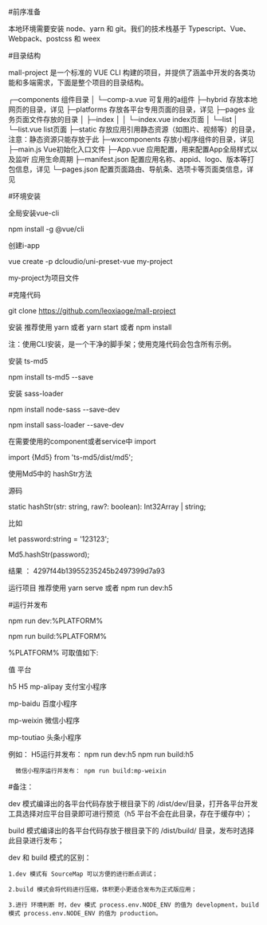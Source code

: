 #前序准备

本地环境需要安装 node、yarn 和 git。我们的技术栈基于 Typescript、Vue、Webpack、postcss 和 weex

#目录结构

mall-project 是一个标准的 VUE CLI 构建的项目，并提供了涵盖中开发的各类功能和多端需求，下面是整个项目的目录结构。

┌─components            组件目录
│  └─comp-a.vue         可复用的a组件
├─hybrid                存放本地网页的目录，详见
├─platforms             存放各平台专用页面的目录，详见
├─pages                 业务页面文件存放的目录
│  ├─index
│  │  └─index.vue       index页面
│  └─list
│     └─list.vue        list页面
├─static                存放应用引用静态资源（如图片、视频等）的目录，注意：静态资源只能存放于此
├─wxcomponents          存放小程序组件的目录，详见
├─main.js               Vue初始化入口文件
├─App.vue               应用配置，用来配置App全局样式以及监听 应用生命周期
├─manifest.json         配置应用名称、appid、logo、版本等打包信息，详见
└─pages.json            配置页面路由、导航条、选项卡等页面类信息，详见

#环境安装

全局安装vue-cli

npm install -g @vue/cli

创建i-app

vue create -p dcloudio/uni-preset-vue my-project

my-project为项目文件

#克隆代码

git clone https://github.com/leoxiaoge/mall-project

安装 推荐使用 yarn 或者 yarn start 或者 npm install

注：使用CLI安装，是一个干净的脚手架；使用克隆代码会包含所有示例。

安装 ts-md5

npm install ts-md5 --save

安装 sass-loader

npm install node-sass --save-dev

npm install sass-loader --save-dev

在需要使用的component或者service中 import

import {Md5} from 'ts-md5/dist/md5';


使用Md5中的 hashStr方法

源码

static hashStr(str: string, raw?: boolean): Int32Array | string;

比如

let password:string = '123123';

Md5.hashStr(password);

结果 ： 4297f44b13955235245b2497399d7a93

运行项目 推荐使用 yarn serve 或者 npm run dev:h5

#运行并发布

npm run dev:%PLATFORM%

npm run build:%PLATFORM%

%PLATFORM% 可取值如下:

值	平台

h5	H5
mp-alipay	支付宝小程序

mp-baidu	百度小程序

mp-weixin	微信小程序

mp-toutiao	头条小程序

例如： H5运行并发布： npm run dev:h5      npm run build:h5

      微信小程序运行并发布： npm run build:mp-weixin
      
#备注： 

dev 模式编译出的各平台代码存放于根目录下的 /dist/dev/目录，打开各平台开发工具选择对应平台目录即可进行预览（h5 平台不会在此目录，存在于缓存中）；

build 模式编译出的各平台代码存放于根目录下的 /dist/build/ 目录，发布时选择此目录进行发布；

dev 和 build 模式的区别：

    1.dev 模式有 SourceMap 可以方便的进行断点调试；
    
    2.build 模式会将代码进行压缩，体积更小更适合发布为正式版应用；
    
    3.进行 环境判断 时，dev 模式 process.env.NODE_ENV 的值为 development，build 模式 process.env.NODE_ENV 的值为 production。
    

